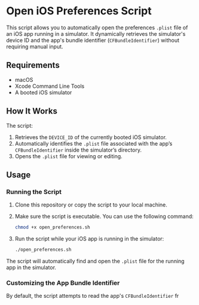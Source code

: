 # Open iOS Preferences Script

This script allows you to automatically open the preferences `.plist` file of an iOS app running in a simulator. It dynamically retrieves the simulator's device ID and the app's bundle identifier (`CFBundleIdentifier`) without requiring manual input.

## Requirements

- macOS
- Xcode Command Line Tools
- A booted iOS simulator

## How It Works

The script:
1. Retrieves the `DEVICE_ID` of the currently booted iOS simulator.
2. Automatically identifies the `.plist` file associated with the app’s `CFBundleIdentifier` inside the simulator’s directory.
3. Opens the `.plist` file for viewing or editing.

## Usage

### Running the Script

1. Clone this repository or copy the script to your local machine.
2. Make sure the script is executable. You can use the following command:

    ```bash
    chmod +x open_preferences.sh
    ```

3. Run the script while your iOS app is running in the simulator:

    ```bash
    ./open_preferences.sh
    ```

The script will automatically find and open the `.plist` file for the running app in the simulator.

### Customizing the App Bundle Identifier

By default, the script attempts to read the app's `CFBundleIdentifier` fr
